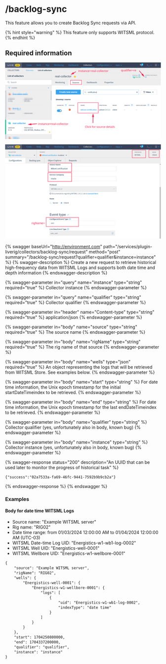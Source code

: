 # /backlog-sync

This feature allows you to create Backlog Sync requests via API.

{% hint style="warning" %}
This feature only supports WITSML protocol.
{% endhint %}

## Required information

![Identifying the Liverig integration qualifier](../../../.gitbook/assets/collector-source-details/basic-qualifier-and-instance-information.png)

![Identifying the additional collector source details for WITSML protocol](../../../.gitbook/assets/collector-source-details/witsml-source-details.png)

{% swagger baseUrl="http://environment.com" path="/services/plugin-liverig/collectors/backlog-sync/request" method="post" summary="/backlog-sync/request?qualifier=qualifier&instance=instance" %}
{% swagger-description %}
Create a new request to retrieve historical high-frequency data from WITSML Logs and supports both date time and depth information
{% endswagger-description %}

{% swagger-parameter in="query" name="instance" type="string" required="true" %}
Collector instance
{% endswagger-parameter %}

{% swagger-parameter in="query" name="qualifier" type="string" required="true" %}
Collector qualifier
{% endswagger-parameter %}

{% swagger-parameter in="header" name="Content-type" type="string" required="true" %}
application/json
{% endswagger-parameter %}

{% swagger-parameter in="body" name="source" type="string" required="true" %}
The source name
{% endswagger-parameter %}

{% swagger-parameter in="body" name="rigName" type="string" required="true" %}
The rig name of that source
{% endswagger-parameter %}

{% swagger-parameter in="body" name="wells" type="json" required="true" %}
An object representing the logs that will be retrieved from WITSML Store. See examples below.
{% endswagger-parameter %}

{% swagger-parameter in="body" name="start" type="string" %}
For date time information, the Unix epoch timestamp for the initial startDateTimeindex to be retrieved. 
{% endswagger-parameter %}

{% swagger-parameter in="body" name="end" type="string" %}
For date time information, the Unix epoch timestamp for the last endDateTimeindex to be retrieved. 
{% endswagger-parameter %}

{% swagger-parameter in="body" name="qualifier" type="string" %}
Collector qualifier (yes, unfortunately also in body, known bug)
{% endswagger-parameter %}

{% swagger-parameter in="body" name="instance" type="string" %}
Collector instance (yes, unfortunately also in body, known bug)
{% endswagger-parameter %}

{% swagger-response status="200" description="An UUID that can be used later to monitor the progress of historical task" %}
```
{"success":"02a7533a-fa69-46fc-9441-7592b9b9cb2a"}
```
{% endswagger-response %}
{% endswagger %}

### Examples


#### Body for date time WITSML Logs

- Source name: "Example WITSML server"
- Rig name: "RIG02"
- Date time range: from 01/03/2024 12:00:00 AM to 01/04/2024 12:00:00 AM (UTC-03)
- WITSML Date-time Log UID: "Energistics-w1-wb1-log-0002"
- WITSML Well UID: "Energistics-well-0001"
- WITSML Wellbore UID: "Energistics-w1-wellbore-0001"


```
{
    "source": "Example WITSML server",
    "rigName": "RIG02",
    "wells": {
        "Energistics-well-0001": {
            "Energistics-w1-wellbore-0001": {
                "logs": [
                    {
                        "uid": "Energistics-w1-wb1-log-0002",
                        "indexType": "date time"
                    }
                ]
            }
        }
    },
    "start": 1704250800000,
    "end": 1704337200000,
    "qualifier": "qualifier",
    "instance": "instance"
}
```

##
